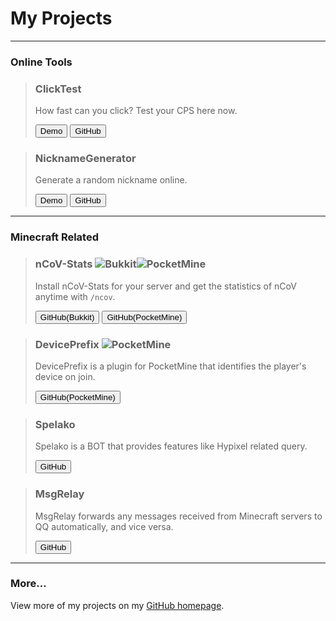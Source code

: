 # My Projects
---
### Online Tools
> ### ClickTest
> How fast can you click? Test your CPS here now.
> 
> <button type=button class="button" onclick="NewTab('https://travindreek.github.io/ClickTest/')">Demo</button>
> <button class="button" onclick="NewTab('https://github.com/TravinDreek/ClickTest/')">GitHub</button>

> ### NicknameGenerator
> Generate a random nickname online.
> 
> <button class="button" onclick="NewTab('https://travindreek.github.io/NicknameGenerator/')">Demo</button>
> <button class="button" onclick="NewTab('https://github.com/TravinDreek/NicknameGenerator/')">GitHub</button>

---
### Minecraft Related
> ### nCoV-Stats ![Bukkit]![PocketMine]
> Install nCoV-Stats for your server and get the statistics of nCoV anytime with `/ncov`.
> 
> <button class="button" onclick="NewTab('https://github.com/TravinDreek/nCoV-Stats-Bukkit/')">GitHub(Bukkit)</button>
> <button class="button" onclick="NewTab('https://github.com/TravinDreek/nCoV-Stats-PocketMine/')">GitHub(PocketMine)</button>

> ### DevicePrefix ![PocketMine]
> DevicePrefix is a plugin for PocketMine that identifies the player's device on join.
> 
> <button class="button" onclick="NewTab('https://github.com/TravinDreek/DevicePrefix/')">GitHub(PocketMine)</button>

> ### Spelako
> Spelako is a BOT that provides features like Hypixel related query.
> 
> <button class="button" onclick="NewTab('https://github.com/Spelako/')">GitHub</button>

> ### MsgRelay
> MsgRelay forwards any messages received from Minecraft servers to QQ automatically, and vice versa.
> 
> <button class="button"  onclick="NewTab('https://github.com/TravinDreek/MsgRelay/')">GitHub</button>

---
### More...
View more of my projects on my [GitHub homepage](https://github.com/TravinDreek).

[Bukkit]:https://img.shields.io/badge/-Bukkit-dc8638
[PocketMine]:https://img.shields.io/badge/-PocketMine-3c85c4
